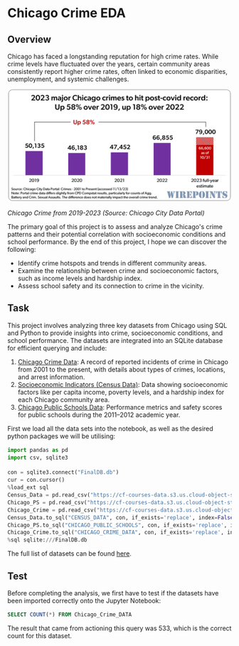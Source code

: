 # Chicago Crime EDA

## Overview
Chicago has faced a longstanding reputation for high crime rates. While crime levels have fluctuated over the years, certain community areas consistently report higher crime rates, often linked to economic disparities, unemployment, and systemic challenges. 

![Chicago Crime](https://github.com/YaasirM/Chicago_Crime_EDA/blob/main/assets/images/Chicago%20Crimes.png)

*Chicago Crime from 2019-2023 (Source: Chicago City Data Portal)*

The primary goal of this project is to assess and analyze Chicago's crime patterns and their potential correlation with socioeconomic conditions and school performance. By the end of this project, I hope we can discover the following:

- Identify crime hotspots and trends in different community areas.
- Examine the relationship between crime and socioeconomic factors, such as income levels and hardship index.
- Assess school safety and its connection to crime in the vicinity.

## Task
This project involves analyzing three key datasets from Chicago using SQL and Python to provide insights into crime, socioeconomic conditions, and school performance. The datasets are integrated into an SQLite database for efficient querying and include:

1. [Chicago Crime Data](https://github.com/YaasirM/Chicago_Crime_EDA/blob/main/assets/dataset/ChicagoCrimeData.csv): A record of reported incidents of crime in Chicago from 2001 to the present, with details about types of crimes, locations, and arrest information.
2. [Socioeconomic Indicators (Census Data)](https://github.com/YaasirM/Chicago_Crime_EDA/blob/main/assets/dataset/ChicagoCensusData.csv): Data showing socioeconomic factors like per capita income, poverty levels, and a hardship index for each Chicago community area.
3. [Chicago Public Schools Data](https://github.com/YaasirM/Chicago_Crime_EDA/blob/main/assets/dataset/ChicagoPublicSchools.csv): Performance metrics and safety scores for public schools during the 2011–2012 academic year.



First we load all the data sets into the notebook, as well as the desired python packages we will be utilising:

```python
import pandas as pd
import csv, sqlite3

con = sqlite3.connect("FinalDB.db")
cur = con.cursor()
%load_ext sql
Census_Data = pd.read_csv("https://cf-courses-data.s3.us.cloud-object-storage.appdomain.cloud/IBMDeveloperSkillsNetwork-DB0201EN-SkillsNetwork/labs/FinalModule_Coursera_V5/data/ChicagoCensusData.csv?utm_medium=Exinfluencer&utm_source=Exinfluencer&utm_content=000026UJ&utm_term=10006555&utm_id=NA-SkillsNetwork-Channel-SkillsNetworkCoursesIBMDeveloperSkillsNetworkDB0201ENSkillsNetwork20127838-2021-01-01")
Chicago_PS = pd.read_csv("https://cf-courses-data.s3.us.cloud-object-storage.appdomain.cloud/IBMDeveloperSkillsNetwork-DB0201EN-SkillsNetwork/labs/FinalModule_Coursera_V5/data/ChicagoPublicSchools.csv?utm_medium=Exinfluencer&utm_source=Exinfluencer&utm_content=000026UJ&utm_term=10006555&utm_id=NA-SkillsNetwork-Channel-SkillsNetworkCoursesIBMDeveloperSkillsNetworkDB0201ENSkillsNetwork20127838-2021-01-01")
Chicago_Crime = pd.read_csv("https://cf-courses-data.s3.us.cloud-object-storage.appdomain.cloud/IBMDeveloperSkillsNetwork-DB0201EN-SkillsNetwork/labs/FinalModule_Coursera_V5/data/ChicagoCrimeData.csv?utm_medium=Exinfluencer&utm_source=Exinfluencer&utm_content=000026UJ&utm_term=10006555&utm_id=NA-SkillsNetwork-Channel-SkillsNetworkCoursesIBMDeveloperSkillsNetworkDB0201ENSkillsNetwork20127838-2021-01-01")
Census_Data.to_sql("CENSUS_DATA", con, if_exists='replace', index=False,method="multi")
Chicago_PS.to_sql("CHICAGO_PUBLIC_SCHOOLS", con, if_exists='replace', index=False,method="multi")
Chicago_Crime.to_sql("CHICAGO_CRIME_DATA", con, if_exists='replace', index=False,method="multi")
%sql sqlite:///FinalDB.db
```

The full list of datasets can be found [here](https://github.com/YaasirM/Chicago_Crime_EDA/tree/main/assets/dataset). 

## Test

Before completing the analysis, we first have to test if the datasets have been imported correctly onto the Jupyter Notebook:

```sql
SELECT COUNT(*) FROM Chicago_Crime_DATA
```
The result that came from actioning this query was 533, which is the correct count for this dataset.


